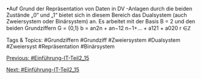 •Auf Grund der Repräsentation von Daten in DV -Anlagen durch die beiden Zustände „0“ und „1“ bietet sich in 
diesem Bereich das Dualsystem (auch Zweiersystem oder Binärsystem) an. Es arbeitet mit der Basis B = 2 und 
den beiden Grundziffern G = {0,1}
b = an2n + an−12 n−1+... + a121 + a020
r ∈ℤ

   Tags & Topics:
   #Grundziffern
   #Grundziff
   #Zweiersystem
   #Dualsystem
   #Zweiersyst
   #Repräsentation
   #Binärsystem

[Previous: #Einführung-IT-Teil2_15](Einführung-IT-Teil2_15.md)

[Next: #Einführung-IT-Teil2_15](Einführung-IT-Teil2_15.md)